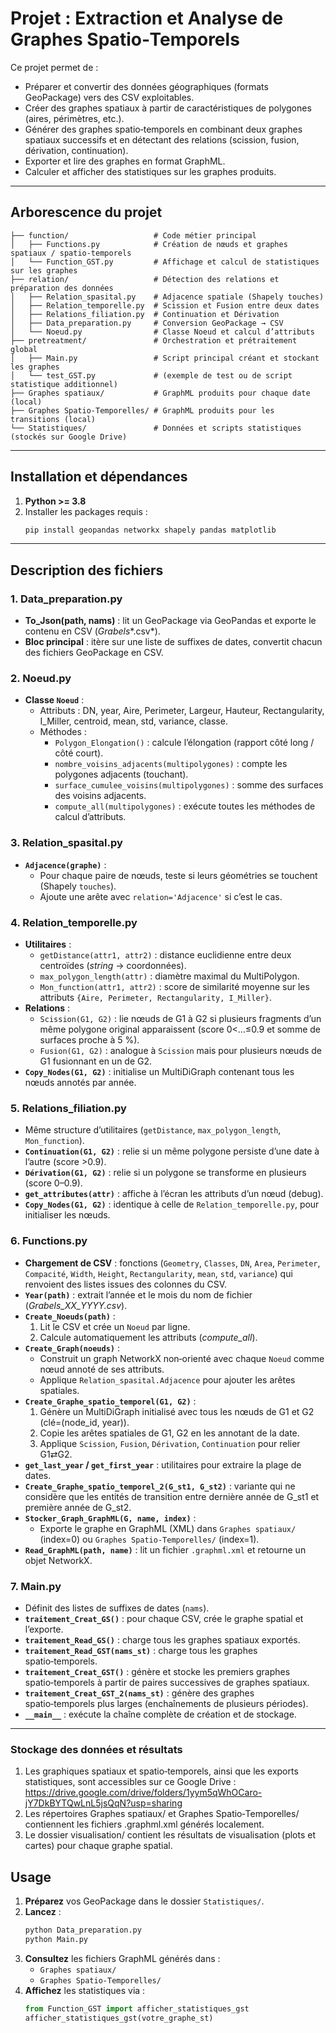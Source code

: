 # Projet : Extraction et Analyse de Graphes Spatio‐Temporels

Ce projet permet de :

- Préparer et convertir des données géographiques (formats GeoPackage) vers des CSV exploitables.
- Créer des graphes spatiaux à partir de caractéristiques de polygones (aires, périmètres, etc.).
- Générer des graphes spatio‐temporels en combinant deux graphes spatiaux successifs et en détectant des relations (scission, fusion, dérivation, continuation).
- Exporter et lire des graphes en format GraphML.
- Calculer et afficher des statistiques sur les graphes produits.

---

## Arborescence du projet

```
├── function/                   # Code métier principal
│   ├── Functions.py            # Création de nœuds et graphes spatiaux / spatio‐temporels
│   └── Function_GST.py         # Affichage et calcul de statistiques sur les graphes
├── relation/                   # Détection des relations et préparation des données
│   ├── Relation_spasital.py    # Adjacence spatiale (Shapely touches)
│   ├── Relation_temporelle.py  # Scission et Fusion entre deux dates
│   ├── Relations_filiation.py  # Continuation et Dérivation
│   ├── Data_preparation.py     # Conversion GeoPackage → CSV
│   └── Noeud.py                # Classe Noeud et calcul d’attributs
├── pretreatment/               # Orchestration et prétraitement global
│   ├── Main.py                 # Script principal créant et stockant les graphes
│   └── test_GST.py             # (exemple de test ou de script statistique additionnel)
├── Graphes spatiaux/           # GraphML produits pour chaque date (local)
├── Graphes Spatio‑Temporelles/ # GraphML produits pour les transitions (local)
└── Statistiques/               # Données et scripts statistiques (stockés sur Google Drive)
```

---

## Installation et dépendances

1. **Python >= 3.8**
2. Installer les packages requis :
   ```bash
   pip install geopandas networkx shapely pandas matplotlib
   ```

---

## Description des fichiers

### 1. Data_preparation.py

- **To_Json(path, nams)** : lit un GeoPackage via GeoPandas et exporte le contenu en CSV (*Grabels*\*.csv\*).
- **Bloc principal** : itère sur une liste de suffixes de dates, convertit chacun des fichiers GeoPackage en CSV.

### 2. Noeud.py

- **Classe `Noeud`** :
  - Attributs : DN, year, Aire, Perimeter, Largeur, Hauteur, Rectangularity, I_Miller, centroid, mean, std, variance, classe.
  - Méthodes :
    - `Polygon_Elongation()` : calcule l’élongation (rapport côté long / côté court).
    - `nombre_voisins_adjacents(multipolygones)` : compte les polygones adjacents (touchant).
    - `surface_cumulee_voisins(multipolygones)` : somme des surfaces des voisins adjacents.
    - `compute_all(multipolygones)` : exécute toutes les méthodes de calcul d’attributs.

### 3. Relation_spasital.py

- **`Adjacence(graphe)`** :
  - Pour chaque paire de nœuds, teste si leurs géométries se touchent (Shapely `touches`).
  - Ajoute une arête avec `relation='Adjacence'` si c’est le cas.

### 4. Relation_temporelle.py

- **Utilitaires** :
  - `getDistance(attr1, attr2)` : distance euclidienne entre deux centroïdes (*string* → coordonnées).
  - `max_polygon_length(attr)` : diamètre maximal du MultiPolygon.
  - `Mon_function(attr1, attr2)` : score de similarité moyenne sur les attributs `{Aire, Perimeter, Rectangularity, I_Miller}`.
- **Relations** :
  - `Scission(G1, G2)` : lie nœuds de G1 à G2 si plusieurs fragments d’un même polygone original apparaissent (score 0<…≤0.9 et somme de surfaces proche à 5 %).
  - `Fusion(G1, G2)` : analogue à `Scission` mais pour plusieurs nœuds de G1 fusionnant en un de G2.
- **`Copy_Nodes(G1, G2)`** : initialise un MultiDiGraph contenant tous les nœuds annotés par année.

### 5. Relations_filiation.py

- Même structure d’utilitaires (`getDistance`, `max_polygon_length`, `Mon_function`).
- **`Continuation(G1, G2)`** : relie si un même polygone persiste d’une date à l’autre (score >0.9).
- **`Dérivation(G1, G2)`** : relie si un polygone se transforme en plusieurs (score 0–0.9).
- **`get_attributes(attr)`** : affiche à l’écran les attributs d’un nœud (debug).
- **`Copy_Nodes(G1, G2)`** : identique à celle de `Relation_temporelle.py`, pour initialiser les nœuds.

### 6. Functions.py

- **Chargement de CSV** : fonctions (`Geometry`, `Classes`, `DN`, `Area`, `Perimeter`, `Compacité`, `Width`, `Height`, `Rectangularity`, `mean`, `std`, `variance`) qui renvoient des listes issues des colonnes du CSV.
- **`Year(path)`** : extrait l’année et le mois du nom de fichier (*Grabels_XX_YYYY.csv*).
- **`Create_Noeuds(path)`** :
  1. Lit le CSV et crée un `Noeud` par ligne.
  2. Calcule automatiquement les attributs (*compute_all*).
- **`Create_Graph(noeuds)`** :
  - Construit un graph NetworkX non‑orienté avec chaque `Noeud` comme nœud annoté de ses attributs.
  - Applique `Relation_spasital.Adjacence` pour ajouter les arêtes spatiales.
- **`Create_Graphe_spatio_temporel(G1, G2)`** :
  1. Génère un MultiDiGraph initialisé avec tous les nœuds de G1 et G2 (clé=(node_id, year)).
  2. Copie les arêtes spatiales de G1, G2 en les annotant de la date.
  3. Applique `Scission`, `Fusion`, `Dérivation`, `Continuation` pour relier G1⇄G2.
- **`get_last_year` / `get_first_year`** : utilitaires pour extraire la plage de dates.
- **`Create_Graphe_spatio_temporel_2(G_st1, G_st2)`** : variante qui ne considère que les entités de transition entre dernière année de G_st1 et première année de G_st2.
- **`Stocker_Graph_GraphML(G, name, index)`** :
  - Exporte le graphe en GraphML (XML) dans `Graphes spatiaux/` (index=0) ou `Graphes Spatio‑Temporelles/` (index=1).
- **`Read_GraphML(path, name)`** : lit un fichier `.graphml.xml` et retourne un objet NetworkX.

### 7. Main.py

- Définit des listes de suffixes de dates (`nams`).
- **`traitement_Creat_GS()`** : pour chaque CSV, crée le graphe spatial et l’exporte.
- **`traitement_Read_GS()`** : charge tous les graphes spatiaux exportés.
- **`traitement_Read_GST(nams_st)`** : charge tous les graphes spatio‑temporels.
- **`traitement_Creat_GST()`** : génère et stocke les premiers graphes spatio‑temporels à partir de paires successives de graphes spatiaux.
- **`traitement_Creat_GST_2(nams_st)`** : génère des graphes spatio‑temporels plus larges (enchaînements de plusieurs périodes).
- **`__main__`** : exécute la chaîne complète de création et de stockage.

---

### Stockage des données et résultats

1. Les graphiques spatiaux et spatio‐temporels, ainsi que les exports statistiques, sont accessibles sur ce Google Drive :
https://drive.google.com/drive/folders/1yym5qWhOCaro-jY7DkBYTQwLnL5jsQqN?usp=sharing
2. Les répertoires Graphes spatiaux/ et Graphes Spatio‑Temporelles/ contiennent les fichiers .graphml.xml générés localement.
3. Le dossier visualisation/ contient les résultats de visualisation (plots et cartes) pour chaque graphe spatial.

## Usage

1. **Préparez** vos GeoPackage dans le dossier `Statistiques/`.
2. **Lancez** :
   ```bash
   python Data_preparation.py
   python Main.py
   ```
3. **Consultez** les fichiers GraphML générés dans :
   - `Graphes spatiaux/`
   - `Graphes Spatio‑Temporelles/`
4. **Affichez** les statistiques via :
   ```python
   from Function_GST import afficher_statistiques_gst
   afficher_statistiques_gst(votre_graphe_st)
   ```

